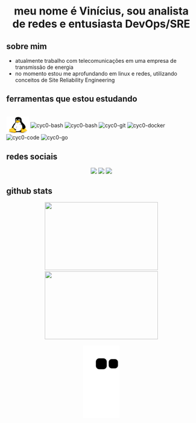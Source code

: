 <h1 align="center"> meu nome é Vinícius, sou analista de redes e entusiasta DevOps/SRE </h1>

<h2 align="left"> sobre mim </h2>
<ul align="left">
  <li>atualmente trabalho com telecomunicações em uma empresa de transmissão de energia</li>
  <li>no momento estou me aprofundando em linux e redes, utilizando conceitos de Site Reliability Engineering</li>
</ul>
<h2 align="left"> ferramentas que estou estudando</h2>

<div align="left" style="display: inline_block"><br>
  <img align="center" alt="cyc0-linux" height="45" width="60" src="https://github.com/devicons/devicon/blob/master/icons/linux/linux-original.svg">
  <img align="center" alt="cyc0-bash" height="45" width="60" src="https://cdn.jsdelivr.net/gh/devicons/devicon/icons/bash/bash-original.svg">
  <img align="center" alt="cyc0-bash" height="45" width="60" src="https://cdn.jsdelivr.net/gh/devicons/devicon/icons/python/python-original.svg">
  <img align="center" alt="cyc0-git" height="45" width="60" src="https://cdn.jsdelivr.net/gh/devicons/devicon/icons/git/git-original.svg">
  <img align="center" alt="cyc0-docker" height="45" width="60" src="https://cdn.jsdelivr.net/gh/devicons/devicon/icons/docker/docker-original.svg">
  <img align="center" alt="cyc0-code" height="45" width="60"src="https://cdn.jsdelivr.net/gh/devicons/devicon/icons/vscode/vscode-original.svg">
  <img align="center" alt="cyc0-go" height="45" width="60" src="https://cdn.jsdelivr.net/gh/devicons/devicon/icons/go/go-original.svg">
</div>

<h2 align="left"> redes sociais</h2>
<div align="center">
  <a href="https://www.linkedin.com/in/vinicius-santana-da-silva" target="_blank"><img src="https://img.shields.io/badge/-LinkedIn-%230077B5?style=for-the-badge&logo=linkedin&logoColor=white" target="_blank"></a>
  <a href="https://www.instagram.com/bl4cktux89/" target="_blank"><img src="https://img.shields.io/badge/Instagram-E4405F?style=for-the-badge&logo=instagram&logoColor=white" target="_blank"></a>
  <a href="https://www.twitter.com/bl4cktux89/" target="_blank"><img src="https://img.shields.io/badge/Twitter-1DA1F2?style=for-the-badge&logo=twitter&logoColor=white" target="_blank"></a>
</div>  

<h2 align="left"> github stats</h2>
<div align="center">
  <a href="https://github.com/bl4cktux89">
  <img height="180" width="300" src="https://github-readme-stats.vercel.app/api?username=bl4cktux89&show_icons=true&theme=dracula&include_all_commits=true&count_private=true"/>
  <img height="180" width="300" src="https://github-readme-stats.vercel.app/api/top-langs/?username=bl4cktux89&layout=compact&langs_count=7&theme=dracula"/>

  ![Snake animation](https://github.com/bl4cktux89/bl4cktux89/blob/output/github-contribution-grid-snake.svg)
</div>

